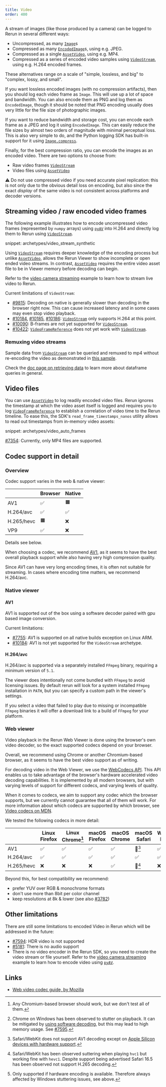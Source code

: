 ```yaml
---
title: Video
order: 400
---
```


A stream of images (like those produced by a camera) can be logged to Rerun in several different ways:

* Uncompressed, as many [`Image`](../reference/types/archetypes/image.md)s
* Compressed as many [`EncodedImage`](../reference/types/archetypes/encoded_image.md)s, using e.g. JPEG.
* Compressed as a single [`AssetVideo`](../reference/types/archetypes/asset_video.md), using e.g. MP4.
* Compressed as a series of encoded video samples using [`VideoStream`](../reference/types/archetypes/video_stream.md), using e.g. H.264 encoded frames.

These alternatives range on a scale of "simple, lossless, and big" to "complex, lossy, and small".

If you want lossless encoded images (with no compression artifacts), then you should log each video frame as `Image`.
This will use up a lot of space and bandwidth. You can also encode them as PNG and log them as `EncodedImage`,
though it should be noted that PNG encoding usually does very little for the file size of photographic images.

If you want to reduce bandwidth and storage cost, you can encode each frame as a JPEG and log it using `EncodedImage`. This can easily reduce the file sizes by almost two orders of magnitude with minimal perceptual loss.
This is also very simple to do, and the Python logging SDK has built-in support for it using [`Image.compress`](https://ref.rerun.io/docs/python/0.18.2/common/archetypes/#rerun.archetypes.Image.compress).

Finally, for the best compression ratio, you can encode the images as an encoded video.
There are two options to choose from:
* Raw video frames [`VideoStream`](../reference/types/archetypes/video_stream.md)
* Video files using [`AssetVideo`](../reference/types/archetypes/asset_video.md)

⚠️ Do not use compressed video if you need accurate pixel replication:
this is not only due to the obvious detail loss on encoding,
but also since the exact _display_ of the same video is not consistent across platforms and decoder versions.

## Streaming video / raw encoded video frames

The following example illustrates how to encode uncompressed video frames (represented by `numpy` arrays)
using [`pyAV`](https://github.com/PyAV-Org/PyAV) into H.264 and directly log them to Rerun using [`VideoStream`](../reference/types/archetypes/video_stream.md).

snippet: archetypes/video_stream_synthetic

Using [`VideoStream`](../reference/types/archetypes/video_stream.md) requires deeper knowledge of the encoding process
but unlike [`AssetVideo`](../reference/types/archetypes/asset_video.md),
allows the Rerun Viewer to show incomplete or open ended video streams.
In contrast, [`AssetVideo`](../reference/types/archetypes/asset_video.md) requires the entire
video asset file to be in Viewer memory before decoding can begin.

Refer to the [video camera streaming](https://github.com/rerun-io/rerun/blob/latest/examples/python/camera_video_stream) example to learn how to stream live video to Rerun.

Current limitations of `VideoStream`:
* [#9815](https://github.com/rerun-io/rerun/issues/9815): Decoding on native is generally slower than decoding in the browser right now.
  This can cause increased latency and in some cases may even stop video playback.
* [#10184](https://github.com/rerun-io/rerun/issues/10184), [#10185](https://github.com/rerun-io/rerun/issues/10185), [#10186](https://github.com/rerun-io/rerun/issues/10186): [`VideoStream`](../reference/types/archetypes/video_stream.md) only supports H.264 at this point.
* [#10090](https://github.com/rerun-io/rerun/issues/10090): B-frames are not yet supported for [`VideoStream`](../reference/types/archetypes/video_stream.md).
* [#10422](https://github.com/rerun-io/rerun/issues/10422): [`VideoFrameReference`](../reference/types/archetypes/video_frame_reference.md) does not yet work with [`VideoStream`](../reference/types/archetypes/video_stream.md).

<!--
Discoverable for scripts/zombie_todos.py:
TODO(#9815): fix above if ticket is outdated.
TODO(#10184): fix above if ticket is outdated.
TODO(#10185): fix above if ticket is outdated.
TODO(#10186): fix above if ticket is outdated.
TODO(#10090): fix above if ticket is outdated.
TODO(#10422): fix above if ticket is outdated.
-->

### Remuxing video streams

Sample data from [`VideoStream`](../reference/types/archetypes/video_stream.md) can be queried
and remuxed to mp4 without re-encoding the video as demonstrated in [this sample](https://github.com/rerun-io/rerun/blob/latest/docs/snippets/all/archetypes/video_stream_query_and_mux.py#speculative-link).

Check the [doc page on retrieving data](../../content/howto/get-data-out.md) to learn more about dataframe queries in general.


## Video files

You can use [`AssetVideo`](../reference/types/archetypes/asset_video.md) to log readily encoded video files.
Rerun ignores the timestamp at which the video asset itself is logged and requires you
to log [`VideoFrameReference`](../reference/types/archetypes/video_frame_reference.md) to establish a
correlation of video time to the Rerun timeline.
To ease this, the SDK's `read_frame_timestamps_nanos` utility allows to read out timestamps from in-memory video assets:

snippet: archetypes/video_auto_frames

[#7354](https://github.com/rerun-io/rerun/issues/7354): Currently, only MP4 files are supported.

<!--
Discoverable for scripts/zombie_todos.py:
TODO(#7354): fix above if ticket is outdated.
-->

## Codec support in detail

### Overview

Codec support varies in the web & native viewer:

|            | Browser | Native |
| ---------- | ------- | ------ |
| AV1        | ✅       | 🟧      |
| H.264/avc  | ✅       | ✅      |
| H.265/hevc | 🟧       | ❌      |
| VP9        | ✅       | ❌      |

<!--
for web codecs see https://www.w3.org/TR/webcodecs-codec-registry/#video-codec-registry
VP8 is only not in the list because VP9 doesn't support MP4 as a container and that's
today the only container we take.
-->

Details see below.

When choosing a codec, we recommend [AV1](https://developer.mozilla.org/en-US/docs/Web/Media/Formats/Video_codecs#av1),
as it seems to have the best overall playback support while also having very high compression quality.

Since AV1 can have very long encoding times, it is often not suitable for streaming.
In cases where encoding time matters, we recommend H.264/avc.

### Native viewer

#### AV1

AV1 is supported out of the box using a software decoder paired with gpu based image conversion.

Current limitations:
* [#7755](https://github.com/rerun-io/rerun/issues/7755): AV1 is supported on all native builds exception on Linux ARM.
* [#10184](https://github.com/rerun-io/rerun/issues/10184): AV1 is not yet supported for the `VideoStream` archetype.

<!--
Discoverable for scripts/zombie_todos.py:
TODO(#7755): fix above if ticket is outdated.
TODO(#10184): fix above if ticket is outdated.
-->

#### H.264/avc

H.264/avc is supported via a separately installed `FFmpeg` binary, requiring a minimum version of `5.1`.

The viewer does intentionally not come bundled with `FFmpeg` to avoid licensing issues.
By default rerun will look for a system installed `FFmpeg` installation in `PATH`,
but you can specify a custom path in the viewer's settings.

If you select a video that failed to play due to missing or incompatible `FFmpeg` binaries it will offer a download link to a build of `FFmpeg` for your platform.
<!-- TODO(#8004): there should be a download button that updates the path in the settings -->

### Web viewer
Video playback in the Rerun Web Viewer is done using the browser's own video decoder, so the exact supported codecs depend on your browser.

Overall, we recommend using Chrome or another Chromium-based browser, as it seems to have the best video support as of writing.

For decoding video in the Web Viewer, we use the [WebCodecs API](https://developer.mozilla.org/en-US/docs/Web/API/WebCodecs_API).
This API enables us to take advantage of the browser's hardware accelerated video decoding capabilities.
It is implemented by all modern browsers, but with varying levels of support for different codecs, and varying levels of quality.

When it comes to codecs, we aim to support any codec which the browser supports, but
we currently cannot guarantee that all of them will work. For more information about
which codecs are supported by which browser, see [Video codecs on MDN](https://developer.mozilla.org/en-US/docs/Web/Media/Formats/Video_codecs#codec_details).

We tested the following codecs in more detail:

|            | Linux Firefox | Linux Chrome[^1] | macOS Firefox | macOS Chrome | macOS Safari | Windows Firefox | Windows Chrome[^2] |
| ---------- | ------------- | ---------------- | ------------- | ------------ | ------------ | --------------- | ------------------ |
| AV1        | ✅             | ✅                | ✅             | ✅            | 🚧[^3]        | ✅               | ✅                  |
| H.264/avc  | ✅             | ✅                | ✅             | ✅            | ✅            | ✅               | ✅                  |
| H.265/hevc | ❌             | ❌                | ❌             | ✅            | 🚧[^4]        | ❌               | 🚧[^5]              |

[^1]: Any Chromium-based browser should work, but we don't test all of them.
[^2]: Chrome on Windows has been observed to stutter on playback. It can be mitigated by [using software decoding](https://rerun.io/docs/getting-started/troubleshooting#video-stuttering), but this may lead to high memory usage. See [#7595](https://github.com/rerun-io/rerun/issues/7595).
[^3]: Safari/WebKit does not support AV1 decoding except on [Apple Silicon devices with hardware support](https://webkit.org/blog/14445/webkit-features-in-safari-17-0/).
[^4]: Safari/WebKit has been observed suttering when playing `hvc1` but working fine with `hevc1`. Despite support being advertised Safari 16.5 has been observed not support H.265 decoding.
[^5]: Only supported if hardware encoding is available. Therefore always affected by Windows stuttering issues, see above.

Beyond this, for best compatibility we recommend:
* prefer YUV over RGB & monochrome formats
* don't use more than 8bit per color channel
* keep resolutions at 8k & lower (see also [#3782](https://github.com/rerun-io/rerun/issues/3782))

## Other limitations
There are still some limitations to encoded Video in Rerun which will be addressed in the future:

* [#7594](https://github.com/rerun-io/rerun/issues/7594): HDR video is not supported
* [#5181](https://github.com/rerun-io/rerun/issues/5181): There is no audio support
* There is no video encoder in the Rerun SDK, so you need to create the video stream or file yourself.
  Refer to the [video camera streaming](https://github.com/rerun-io/rerun/blob/latest/examples/python/camera_video_stream) example to learn how to encode video using [`pyAV`](https://github.com/PyAV-Org/PyAV).

<!--
Discoverable for scripts/zombie_todos.py:
TODO(#7594): fix above if ticket is outdated.
TODO(#5181): fix above if ticket is outdated.
-->


## Links
* [Web video codec guide, by Mozilla](https://developer.mozilla.org/en-US/docs/Web/Media/Formats/Video_codecs)
